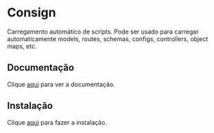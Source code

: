 # Consign

Carregamento automático de scripts. Pode ser usado para carregar automaticamente models, routes, schemas, configs, controllers, object maps, etc.

## Documentação

Clique [aqui](https://github.com/jarradseers/consign) para ver a documentação.

## Instalação

Clique [aqui](https://www.npmjs.com/package/consign) para fazer a instalação.